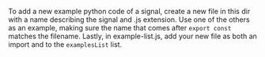 To add a new example python code of a signal, create a new file in this dir with a name describing the signal and .js extension.
Use one of the others as an example, making sure the name that comes after `export const` matches the filename.
Lastly, in example-list.js, add your new file as both an import and to the `examplesList` list.
